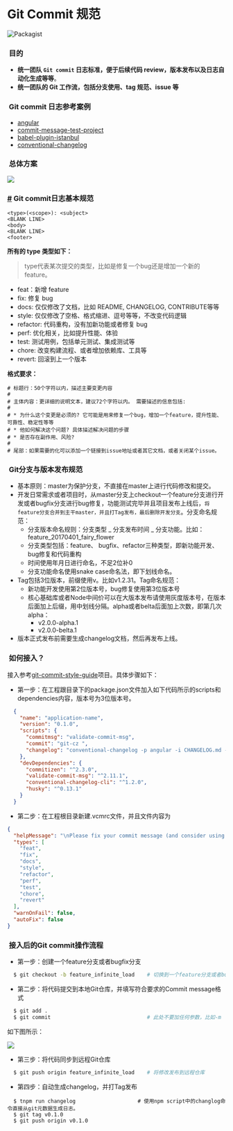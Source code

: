# Git Commit 规范

![Packagist](https://img.shields.io/packagist/l/doctrine/orm.svg?longCache=true&style=flat-square)

###  目的

- **统一团队 `Git commit` 日志标准，便于后续代码 review，版本发布以及日志自动化生成等等**。
- **统一团队的 Git 工作流，包括分支使用、tag 规范、issue 等**

###  Git commit 日志参考案例

- [angular](https://github.com/angular/angular)
- [commit-message-test-project](https://github.com/cpselvis/commit-message-test-project)
- [babel-plugin-istanbul](https://github.com/istanbuljs/babel-plugin-istanbul)
- [conventional-changelog](https://github.com/conventional-changelog/conventional-changelog)

###  总体方案

![](https://qpic.url.cn/feeds_pic/ajNVdqHZLLCpvFZPtnvcJqSMdTibu431pj6JGibiaiaJr6j1eEMLbTP62A/)

### [#](https://feflowjs.com/zh/guide/rule-git-commit.html#git-commit%E6%97%A5%E5%BF%97%E5%9F%BA%E6%9C%AC%E8%A7%84%E8%8C%83) Git commit日志基本规范

```
<type>(<scope>): <subject>
<BLANK LINE>
<body>
<BLANK LINE>
<footer>
```

**所有的 type 类型如下：**

> type代表某次提交的类型，比如是修复一个bug还是增加一个新的feature。

- feat：新增 feature
- fix: 修复 bug
- docs: 仅仅修改了文档，比如 README, CHANGELOG, CONTRIBUTE等等
- style: 仅仅修改了空格、格式缩进、逗号等等，不改变代码逻辑
- refactor: 代码重构，没有加新功能或者修复 bug
- perf: 优化相关，比如提升性能、体验
- test: 测试用例，包括单元测试、集成测试等
- chore: 改变构建流程、或者增加依赖库、工具等
- revert: 回滚到上一个版本

**格式要求：**

```
# 标题行：50个字符以内，描述主要变更内容
#
# 主体内容：更详细的说明文本，建议72个字符以内。 需要描述的信息包括:
#
# * 为什么这个变更是必须的? 它可能是用来修复一个bug，增加一个feature，提升性能、可靠性、稳定性等等
# * 他如何解决这个问题? 具体描述解决问题的步骤
# * 是否存在副作用、风险?
#
# 尾部：如果需要的化可以添加一个链接到issue地址或者其它文档，或者关闭某个issue。
```

###  Git分支与版本发布规范

- 基本原则：master为保护分支，不直接在master上进行代码修改和提交。
- 开发日常需求或者项目时，从master分支上checkout一个feature分支进行开发或者bugfix分支进行bug修复，功能测试完毕并且项目发布上线后，`将feature分支合并到主干master，并且打Tag发布，最后删除开发分支`。分支命名规范：
    - 分支版本命名规则：分支类型 _ 分支发布时间 _ 分支功能。比如：feature_20170401_fairy_flower
    - 分支类型包括：feature、 bugfix、refactor三种类型，即新功能开发、bug修复和代码重构
    - 时间使用年月日进行命名，不足2位补0
    - 分支功能命名使用snake case命名法，即下划线命名。
- Tag包括3位版本，前缀使用v。比如v1.2.31。Tag命名规范：
    - 新功能开发使用第2位版本号，bug修复使用第3位版本号
    - 核心基础库或者Node中间价可以在大版本发布请使用灰度版本号，在版本后面加上后缀，用中划线分隔。alpha或者belta后面加上次数，即第几次alpha：
        - v2.0.0-alpha.1
        - v2.0.0-belta.1
- 版本正式发布前需要生成changelog文档，然后再发布上线。

###  如何接入？

接入参考[git-commit-style-guide](https://github.com/feflow/git-commit-style-guide)项目。具体步骤如下：

- 第一步：在工程跟目录下的package.json文件加入如下代码所示的scripts和dependencies内容，版本号为3位版本号。

``` json
  {
    "name": "application-name",
    "version": "0.1.0",
    "scripts": {
      "commitmsg": "validate-commit-msg",
      "commit": "git-cz ",
      "changelog": "conventional-changelog -p angular -i CHANGELOG.md -s -r 0"
    },
    "devDependencies": {
      "commitizen": "^2.3.0",
      "validate-commit-msg": "^2.11.1",
      "conventional-changelog-cli": "^1.2.0",
      "husky": "^0.13.1"
    }
  }
```

- 第二步：在工程根目录新建.vcmrc文件，并且文件内容为

``` json
{
  "helpMessage": "\nPlease fix your commit message (and consider using https://www.npmjs.com/package/commitizen)\n",
  "types": [
    "feat",
    "fix",
    "docs",
    "style",
    "refactor",
    "perf",
    "test",
    "chore",
    "revert"
  ],
  "warnOnFail": false,
  "autoFix": false
}
```

###  接入后的Git commit操作流程

- 第一步：创建一个feature分支或者bugfix分支

``` sh
  $ git checkout -b feature_infinite_load    # 切换到一个feature分支或者bug fix分支
```

- 第二步：将代码提交到本地Git仓库，并填写符合要求的Commit message格式

``` sh
  $ git add .
  $ git commit                               # 此处不要加任何参数，比如-m
```

如下图所示：

![](http://images2015.cnblogs.com/blog/1030776/201703/1030776-20170304153136563-2126734467.png)

- 第三步：将代码同步到远程Git仓库

``` sh
  $ git push origin feature_infinite_load    # 将修改发布到远程仓库
```

- 第四步：自动生成changelog，并打Tag发布

``` shell
  $ tnpm run changelog                    # 使用npm script中的changlog命令直接从git元数据生成日志。
  $ git tag v0.1.0
  $ git push origin v0.1.0
```